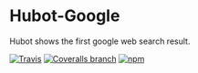 # Hubot-Google

Hubot shows the first google web search result.


[![Travis](https://img.shields.io/travis/mnpk/hubot-google.svg?style=flat-square)](https://travis-ci.org/mnpk/hubot-google)
[![Coveralls branch](https://img.shields.io/coveralls/mnpk/hubot-google/master.svg?style=flat-square)](https://coveralls.io/r/mnpk/hubot-google)
[![npm](https://img.shields.io/npm/v/hubot-google.svg?style=flat-square)](https://www.npmjs.com/package/hubot-google)
